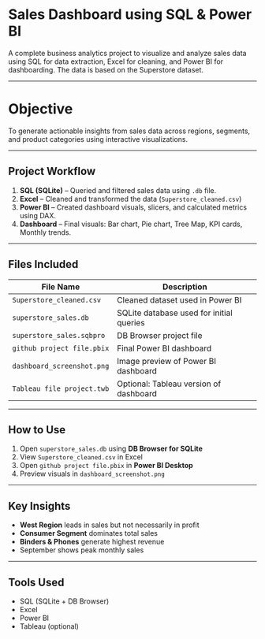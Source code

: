 # Sales Dashboard using SQL & Power BI

A complete business analytics project to visualize and analyze sales data using SQL for data extraction, Excel for cleaning, and Power BI for dashboarding. The data is based on the Superstore dataset.

---

# Objective

To generate actionable insights from sales data across regions, segments, and product categories using interactive visualizations.

---

##  Project Workflow

1. **SQL (SQLite)** – Queried and filtered sales data using `.db` file.
2. **Excel** – Cleaned and transformed the data (`Superstore_cleaned.csv`)
3. **Power BI** – Created dashboard visuals, slicers, and calculated metrics using DAX.
4. **Dashboard** – Final visuals: Bar chart, Pie chart, Tree Map, KPI cards, Monthly trends.

---

##  Files Included

| File Name | Description |
|-----------|-------------|
| `Superstore_cleaned.csv` | Cleaned dataset used in Power BI |
| `superstore_sales.db` | SQLite database used for initial queries |
| `superstore_sales.sqbpro` | DB Browser project file |
| `github project file.pbix` | Final Power BI dashboard |
| `dashboard_screenshot.png` | Image preview of Power BI dashboard |
| `Tableau file project.twb` | Optional: Tableau version of dashboard |

---

##  How to Use

1. Open `superstore_sales.db` using **DB Browser for SQLite**
2. View `Superstore_cleaned.csv` in Excel
3. Open `github project file.pbix` in **Power BI Desktop**
4. Preview visuals in `dashboard_screenshot.png`

---

##  Key Insights

-  **West Region** leads in sales but not necessarily in profit
-  **Consumer Segment** dominates total sales
-  **Binders & Phones** generate highest revenue
-  September shows peak monthly sales

---

## Tools Used

- SQL (SQLite + DB Browser)
- Excel
- Power BI
- Tableau (optional)

